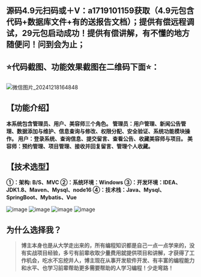 ## 源码4.9元扫码或＋V：a1719101159获取（4.9元包含代码+数据库文件+有的送报告文档）；提供有偿远程调试，29元包启动成功！提供有偿讲解，有不懂的地方随便问！问到会为止；
## ⭐代码截图、功能效果截图在二维码下面⭐：
### 
![微信图片_20241218164848](https://github.com/user-attachments/assets/646b2784-afb8-47ee-a4d4-5ccc9f96b331)

## 【功能介绍】
**本系统包含管理员、用户、美容师三个角色。
管理员：用户管理、新闻公告管理、数据添加与维护、信息查询与修改、权限分配、安全验证、系统功能模块操作。
用户：登录系统、查询信息、提交留言、查看公告、收藏美容师与项目。
美容师：预约管理、项目管理、接收并回复留言、管理个人收藏。**
## 【技术选型】
**①：架构: B/S、MVC
②：系统环境：Windows
③：开发环境：IDEA、JDK1.8、Maven、Mysql、node16
④：技术栈：Java、Mysql、SpringBoot、Mybatis、Vue**

![image](https://github.com/user-attachments/assets/70050f02-cd5c-4dab-b46c-ac88301212bf)
![image](https://github.com/user-attachments/assets/b47cea15-5b3a-4b47-a91a-8c609d58a0ee)
![image](https://github.com/user-attachments/assets/a20c178e-fa7f-44d0-932d-e613c5a89c99)
![image](https://github.com/user-attachments/assets/5a5e5f54-9373-4683-a591-6f20ce788fdb)

## 为什么选择我？

> **博主本身也是从大学走出来的，所有编程知识都是自己一点一点学来的，没有实战项目经验，多亏有前辈收取少量费用就提供项目和讲解，才获得了工作机会，吃水不忘挖井人，博主现在从事开发软件开发、有丰富的编程能力和水平、也学习前辈帮助更多需要帮助的人学习编程！少走弯路！**


